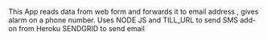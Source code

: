 This App reads  data from web form and forwards  it to email address  ,  gives alarm on a phone number.
Uses NODE JS and TILL_URL to send SMS add-on from Heroku
SENDGRID to send email
